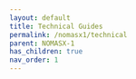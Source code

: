 ```yaml
---
layout: default
title: Technical Guides
permalink: /nomasx1/technical
parent: NOMASX-1
has_children: true
nav_order: 1
---
```


